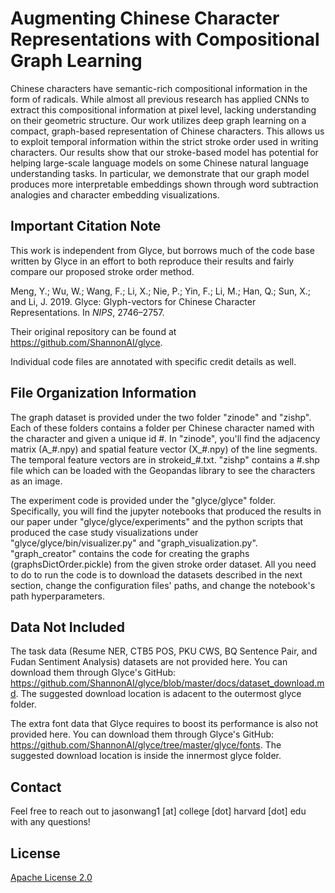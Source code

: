 # Augmenting Chinese Character Representations with Compositional Graph Learning

Chinese characters have semantic-rich compositional information in the form of radicals. While almost all previous research has applied CNNs to extract this compositional information at pixel level, lacking understanding on their geometric structure. Our work utilizes deep graph learning on a compact, graph-based representation of Chinese characters. This allows us to exploit temporal information within the strict stroke order used in writing characters. Our results show that our stroke-based model has potential for helping large-scale language models on some Chinese natural language understanding tasks. In particular, we demonstrate that our graph model produces more interpretable embeddings shown through word subtraction analogies and character embedding visualizations.
## Important Citation Note
This work is independent from Glyce, but borrows much of the code base written by Glyce in an effort to both reproduce their results and fairly compare our proposed stroke order method.

Meng, Y.; Wu, W.; Wang, F.; Li, X.; Nie, P.; Yin, F.; Li, M.;
Han, Q.; Sun, X.; and Li, J. 2019. Glyce: Glyph-vectors for
Chinese Character Representations. In _NIPS_, 2746–2757.

Their original repository can be found at https://github.com/ShannonAI/glyce.

Individual code files are annotated with specific credit details as well.

## File Organization Information
The graph dataset is provided under the two folder "zinode" and "zishp". Each of these folders contains a folder per Chinese character named with the character and given a unique id #. In "zinode", you'll find the adjacency matrix (A_#.npy) and spatial feature vector (X_#.npy) of the line segments. The temporal feature vectors are in strokeid_#.txt. "zishp" contains a #.shp file which can be loaded with the Geopandas library to see the characters as an image.  

The experiment code is provided under the "glyce/glyce" folder. Specifically, you will find the jupyter notebooks that produced the results in our paper under "glyce/glyce/experiments" and the python scripts that produced the case study visualizations under "glyce/glyce/bin/visualizer.py" and "graph_visualization.py". "graph_creator" contains the code for creating the graphs (graphsDictOrder.pickle) from the given stroke order dataset. All you need to do to run the code is to download the datasets described in the next section, change the configuration files' paths, and change the notebook's path hyperparameters.

## Data Not Included
The task data (Resume NER, CTB5 POS, PKU CWS, BQ Sentence Pair, and Fudan Sentiment Analysis) datasets are not provided here. You can download them through Glyce's GitHub: https://github.com/ShannonAI/glyce/blob/master/docs/dataset_download.md. The suggested download location is adacent to the outermost glyce folder.

The extra font data that Glyce requires to boost its performance is also not provided here. You can download them through Glyce's GitHub: https://github.com/ShannonAI/glyce/tree/master/glyce/fonts. The suggested download location is inside the innermost glyce folder.

## Contact 
Feel free to reach out to jasonwang1 [at] college [dot] harvard [dot] edu with any questions!

## License 
[Apache License 2.0](./LICENSE)